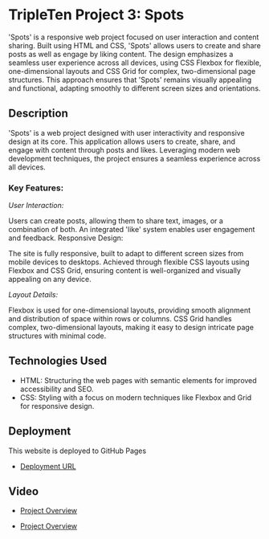 # TripleTen Project 3: Spots

'Spots' is a responsive web project focused on user interaction and content sharing. Built using HTML and CSS, 'Spots' allows users to create and share posts as well as engage by liking content. The design emphasizes a seamless user experience across all devices, using CSS Flexbox for flexible, one-dimensional layouts and CSS Grid for complex, two-dimensional page structures. This approach ensures that 'Spots' remains visually appealing and functional, adapting smoothly to different screen sizes and orientations.

## Description

'Spots' is a web project designed with user interactivity and responsive design at its core. This application allows users to create, share, and engage with content through posts and likes. Leveraging modern web development techniques, the project ensures a seamless experience across all devices.

### Key Features:

_User Interaction:_

Users can create posts, allowing them to share text, images, or a combination of both.
An integrated 'like' system enables user engagement and feedback.
Responsive Design:

The site is fully responsive, built to adapt to different screen sizes from mobile devices to desktops.
Achieved through flexible CSS layouts using Flexbox and CSS Grid, ensuring content is well-organized and visually appealing on any device.

_Layout Details:_

Flexbox is used for one-dimensional layouts, providing smooth alignment and distribution of space within rows or columns.
CSS Grid handles complex, two-dimensional layouts, making it easy to design intricate page structures with minimal code.

## Technologies Used

- HTML: Structuring the web pages with semantic elements for improved accessibility and SEO.
- CSS: Styling with a focus on modern techniques like Flexbox and Grid for responsive design.

## Deployment

This website is deployed to GitHub Pages

- [Deployment URL](https://jmathew330.github.io/se_project_spots/)

## Video

- [Project Overview](https://drive.google.com/file/d/1DZzhVHwCz1tijgd3vtDaPI87UMlB8JyZ/view?usp=drive_link)

- [Project Overview](https://jmathew330.github.io/se_project_spots/)
